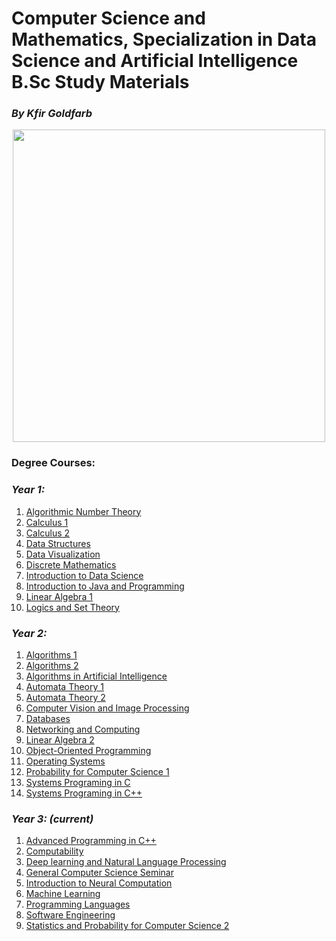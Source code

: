 # Computer Science and Mathematics, Specialization in Data Science and Artificial Intelligence B.Sc Study Materials
### <i>By Kfir Goldfarb</i>
<div align="center" style="text-align:center">
	<a href="https://www.ariel.ac.il/wp/">
		<img src="https://github.com/kggold4/computer-science-b.a-materials/blob/main/images/Ariel_U_logo2.jpg" height="auto" width="500px">
	</a>
</div>

### Degree Courses:
### <i>Year 1:</i>

1. [Algorithmic Number Theory](year%201/Algorithmic%20Number%20theory)
1. [Calculus 1](year%201/Calculus%201)
1. [Calculus 2](year%201/Calculus%202)
1. [Data Structures](year%201/Data%20Structures)
1. [Data Visualization](year%201/Data%20Visualization)
1. [Discrete Mathematics](year%201/Discrete%20Mathematics)
1. [Introduction to Data Science](year%201/Introduction%20to%20Data%20Science)
1. [Introduction to Java and Programming](year%201/Introduction%20to%20Java%20and%20Programming)
1. [Linear Algebra 1](year%201/Linear%20Algebra%201)
1. [Logics and Set Theory](year%201/Logics%20and%20Set%20Theory)

### <i>Year 2:</i>

1. [Algorithms 1](year%202/Algorithms%201)
1. [Algorithms 2](year%202/Algorithms%202)
1. [Algorithms in Artificial Intelligence](year%202/Algorithms%20in%20Artificial%20Intelligence)   
1. [Automata Theory 1](year%202/Automata%20Theory%201)
1. [Automata Theory 2](year%202/Automata%20Theory%202)
1. [Computer Vision and Image Processing](year%202/Computer%20Vision%20and%20Image%20Processing)
1. [Databases](year%202/Databases)
1. [Networking and Computing](year%202/Networking%20and%20Computing)
1. [Linear Algebra 2](year%202/Linear%20algebra%202)
1. [Object-Oriented Programming](year%202/Object-Oriented%20Programming)
1. [Operating Systems](year%202/Operating%20Systems)
1. [Probability for Computer Science 1](year%202/Probability%20for%20CS%201)
1. [Systems Programing in C](year%202/Systems%20Programing%201)
1. [Systems Programing in C++](year%202/Systems%20Programing%202)

### <i>Year 3: (current)</i>

1. [Advanced Programming in C++](year%203/Advanced%20Programming)
1. [Computability](year%203/Computability)
1. [Deep learning and Natural Language Processing](year%203/Deep%20Learning%20and%20Natural%20Language%20Processing)
1. [General Computer Science Seminar](year%203/General%20Computer%20Science%20Seminar)
1. [Introduction to Neural Computation](year%203/Introduction%20to%20Neural%20Computation)
1. [Machine Learning](year%203/Machine%20Learning)
1. [Programming Languages](year%203/Programming%20Languages)
1. [Software Engineering](year%203/Software%20Engineering)
1. [Statistics and Probability for Computer Science 2](year%203/Probability%20for%20CS%202)
